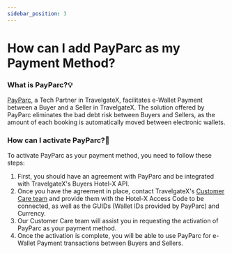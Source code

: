 ```yaml
---
sidebar_position: 3
---
```

# How can I add PayParc as my Payment Method?

### What is PayParc?💡

[PayParc](https://www.payparc.com/), a Tech Partner in TravelgateX, facilitates e-Wallet Payment between a Buyer and a Seller in TravelgateX. The solution offered by PayParc eliminates the bad debt risk between Buyers and Sellers, as the amount of each booking is automatically moved between electronic wallets.

### How can I activate PayParc?🚀
To activate PayParc as your payment method, you need to follow these steps:

1. First, you should have an agreement with PayParc and be integrated with TravelgateX's Buyers Hotel-X API.
2. Once you have the agreement in place, contact TravelgateX's [Customer Care team](https://app.travelgatex.com/tickets) and provide them with the Hotel-X Access Code to be connected, as well as the GUIDs (Wallet IDs provided by PayParc) and Currency.
4. Our Customer Care team will assist you in requesting the activation of PayParc as your payment method.
5. Once the activation is complete, you will be able to use PayParc for e-Wallet Payment transactions between Buyers and Sellers.


